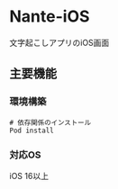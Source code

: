 # Nante-iOS
文字起こしアプリのiOS画面

## 主要機能
### 環境構築
```
# 依存関係のインストール
Pod install
```

### 対応OS 
iOS 16以上


